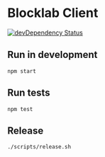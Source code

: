 # Blocklab Client
[![devDependency Status](https://david-dm.org/axelhodler/blabfront/dev-status.svg)](https://david-dm.org/axelhodler/blabfront#info=devDependencies)

## Run in development

    npm start

## Run tests

    npm test

## Release

    ./scripts/release.sh
